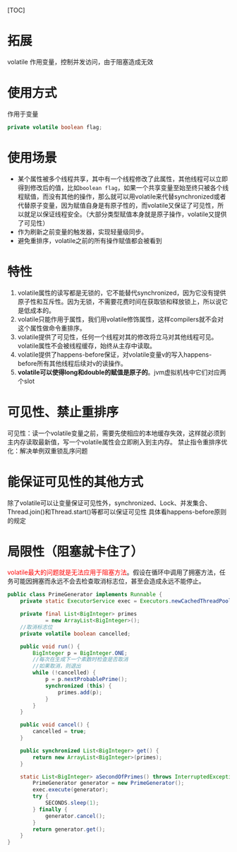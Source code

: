 [TOC]

# 拓展
volatile 作用变量，控制并发访问，由于阻塞造成无效

# 使用方式
作用于变量
```java
private volatile boolean flag;
```

# 使用场景
+ 某个属性被多个线程共享，其中有一个线程修改了此属性，其他线程可以立即得到修改后的值，比如`boolean flag`，如果一个共享变量至始至终只被各个线程赋值，而没有其他的操作，那么就可以用volatile来代替synchronized或者代替原子变量，因为赋值自身是有原子性的，而volatile又保证了可见性，所以就足以保证线程安全。（大部分类型赋值本身就是原子操作，volatile又提供了可见性）
+ 作为刷新之前变量的触发器，实现轻量级同步。
+ 避免重排序，volatile之前的所有操作赋值都会被看到

# 特性
1. volatile属性的读写都是无锁的，它不能替代synchronized，因为它没有提供原子性和互斥性。因为无锁，不需要花费时间在获取锁和释放锁上，所以说它是低成本的。
2. volatile只能作用于属性，我们用volatile修饰属性，这样compilers就不会对这个属性做命令重排序。
3. volatile提供了可见性，任何一个线程对其的修改将立马对其他线程可见。volatile属性不会被线程缓存，始终从主存中读取。
4. volatile提供了happens-before保证，对volatile变量v的写入happens-before所有其他线程后续对v的读操作。
5. **volatile可以使得long和double的赋值是原子的**。jvm虚拟机栈中它们对应两个slot

# 可见性、禁止重排序
可见性：读一个volatile变量之前，需要先使相应的本地缓存失效，这样就必须到主内存读取最新值，写一个volatile属性会立即刷入到主内存。
禁止指令重排序优化：解决单例双重锁乱序问题

# 能保证可见性的其他方式
除了volatile可以让变量保证可见性外，synchronized、Lock、并发集合、Thread.join()和Thread.start()等都可以保证可见性
具体看happens-before原则的规定

# 局限性（阻塞就卡住了）
<font color="red">volatile最大的问题就是无法应用于阻塞方法</font>。假设在循环中调用了拥塞方法，任务可能因拥塞而永远不会去检查取消标志位，甚至会造成永远不能停止。
```java
public class PrimeGenerator implements Runnable {
    private static ExecutorService exec = Executors.newCachedThreadPool();

    private final List<BigInteger> primes
            = new ArrayList<BigInteger>();
    //取消标志位
    private volatile boolean cancelled;

    public void run() {
        BigInteger p = BigInteger.ONE;
        //每次在生成下一个素数时检查是否取消
        //如果取消，则退出
        while (!cancelled) {
            p = p.nextProbablePrime();
            synchronized (this) {
                primes.add(p);
            }
        }
    }

    public void cancel() {
        cancelled = true;
    }

    public synchronized List<BigInteger> get() {
        return new ArrayList<BigInteger>(primes);
    }

    static List<BigInteger> aSecondOfPrimes() throws InterruptedException {
        PrimeGenerator generator = new PrimeGenerator();
        exec.execute(generator);
        try {
            SECONDS.sleep(1);
        } finally {
            generator.cancel();
        }
        return generator.get();
    }
}
```